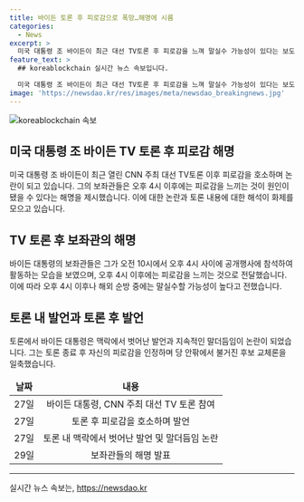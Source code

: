 ```yaml
---
title: 바이든 토론 후 피로감으로 폭망…해명에 시름
categories:
  - News
excerpt: >
  미국 대통령 조 바이든이 최근 대선 TV토론 후 피로감을 느껴 말실수 가능성이 있다는 보도가 나왔다. 보좌관들은 오전 10시부터 오후 4시까지 안정적으로 활동하지만, 이후에는 피로를 느끼고 말실수 가능성이 높다고 전했다. 이에 대해 바이든 대통령은 TV 토론 후 과거만큼 편안하게 걷지 못하고, 말을 잘하지 못한다고 고백했지만 후보 교체론을 일축했다. 이에 대한 관심이 쏠리고 있다.
feature_text: >
  ## koreablockchain 실시간 뉴스 속보입니다.

  미국 대통령 조 바이든이 최근 대선 TV토론 후 피로감을 느껴 말실수 가능성이 있다는 보도가 나왔다. 보좌관들은 오전 10시부터 오후 4시까지 안정적으로 활동하지만, 이후에는 피로를 느끼고 말실수 가능성이 높다고 전했다. 이에 대해 바이든 대통령은 TV 토론 후 과거만큼 편안하게 걷지 못하고, 말을 잘하지 못한다고 고백했지만 후보 교체론을 일축했다. 이에 대한 관심이 쏠리고 있다.
image: 'https://newsdao.kr/res/images/meta/newsdao_breakingnews.jpg'
---
```


<p><img src="https://newsdao.kr/res/images/meta/newsdao_breakingnews.jpg" alt="koreablockchain 속보" /></p>

<h2 data-ke-size="size26">미국 대통령 조 바이든 TV 토론 후 피로감 해명</h2>

<p data-ke-size="size16">미국 대통령 조 바이든이 최근 열린 CNN 주최 대선 TV토론 이후 피로감을 호소하며 논란이 되고 있습니다. 그의 보좌관들은 오후 4시 이후에는 피로감을 느끼는 것이 원인이 됐을 수 있다는 해명을 제시했습니다. 이에 대한 논란과 토론 내용에 대한 해석이 화제를 모으고 있습니다.</p>

<h2 data-ke-size="size24">TV 토론 후 보좌관의 해명</h2>

<p data-ke-size="size16">바이든 대통령의 보좌관들은 그가 오전 10시에서 오후 4시 사이에 공개행사에 참석하여 활동하는 모습을 보였으며, 오후 4시 이후에는 피로감을 느끼는 것으로 전달했습니다. 이에 따라 오후 4시 이후나 해외 순방 중에는 말실수할 가능성이 높다고 전했습니다.</p>

<h2 data-ke-size="size24">토론 내 발언과 토론 후 발언</h2>

<p data-ke-size="size16">토론에서 바이든 대통령은 맥락에서 벗어난 발언과 지속적인 말더듬임이 논란이 되었습니다. 그는 토론 종료 후 자신의 피로감을 인정하며 당 안팎에서 불거진 후보 교체론을 일축했습니다.</p>

<table>
<thead>
<tr>
<td style="text-align: center; height: 17px;"><b>날짜</b></td>
<td style="text-align: center; height: 17px;"><b>내용</b></td>
</tr>
</thead>
<tbody>
<tr>
<td style="text-align: center;">27일</td>
<td style="text-align: center;">바이든 대통령, CNN 주최 대선 TV 토론 참여</td>
</tr>
<tr>
<td style="text-align: center;">27일</td>
<td style="text-align: center;">토론 후 피로감을 호소하며 발언</td>
</tr>
<tr>
<td style="text-align: center;">27일</td>
<td style="text-align: center;">토론 내 맥락에서 벗어난 발언 및 말더듬임 논란</td>
</tr>
<tr>
<td style="text-align: center;">29일</td>
<td style="text-align: center;">보좌관들의 해명 발표</td>
</tr>
</tbody>
</table>

<hr>
실시간 뉴스 속보는, <a href="https://newsdao.kr" rel="dofollow">https://newsdao.kr</a>


